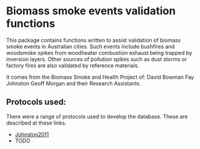 Biomass smoke events validation functions
=============================

This package contains functions written to assist validation of biomass smoke events in Australian cities.  Such events include bushfires and woodsmoke spikes from woodheater combustion exhaust being trapped by inversion layers.  Other sources of pollution spikes such as dust storms or factory fires are also validated by reference materials.

It comes from the Biomass Smoke and Health Project of:
David Bowman
Fay Johnston
Geoff Morgan
and their Research Assistants.

## Protocols used:

There were a range of protocols used to develop the database.  These are described at these links.

- [Johnston2011](/biomass_smoke_events/static/protocol-template.html)
- TODO


